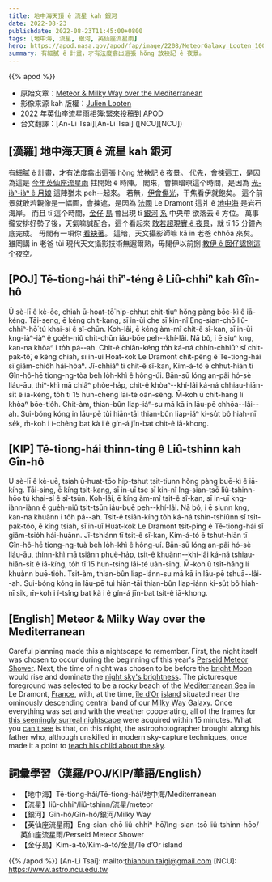 ```yaml
---
title: 地中海天頂 ê 流星 kah 銀河
date: 2022-08-23
publishdate: 2022-08-23T11:45:00+0800
tags: [地中海, 流星, 銀河, 英仙座流星雨]
hero: https://apod.nasa.gov/apod/fap/image/2208/MeteorGalaxy_Looten_1000_annotated.jpg
summary: 有細膩 ê 計畫，才有法度翕出這張 hŏng 放袂記 ê 夜景。
---
```


{{% apod %}}

- 原始文章：[Meteor & Milky Way over the Mediterranean](https://apod.nasa.gov/apod/ap220823.html)
- 影像來源 kah 版權：[Julien Looten](https://www.instagram.com/j.looten/)
- 2022 年英仙座流星雨相簿:[緊來投稿到 APOD](https://www.facebook.com/media/set/?set=a.4965149576922555&type=3)
- 台文翻譯：[An-Li Tsai][An-Li Tsai] ([NCU][NCU])

## [漢羅] 地中海天頂 ê 流星 kah 銀河
有細膩 ê 計畫，才有法度翕出這張 hŏng 放袂記 ê 夜景。
代先，會揀這工，是因為這是 [今年英仙座流星雨][Perseid Meteor Shower] 拄開始 ê 時陣。
閣來，會揀暗暝這个時間，是因為 [光-iàⁿ-iàⁿ ê 月娘][bright Moon] 這陣猶未 peh--起來。
若無，[伊會傷光][night sky's brightness]，干焦看伊就飽矣。
這个前景就敢若親像是一幅圖，會揀遮，是因為 [法國][France] Le Dramont 這爿 ê [地中海][Mediterranean Sea] 是岩石海岸。
而且 tī 這个時間，[金仔][île d’Or] [島][island] 會出現 tī [銀河][Milky Way] [系][Galaxy] 中央帶 欲落去 ê 方位。
萬事攏安排好勢了後，天氣嘛誠配合，這个看起來 [敢若超現實 ê 夜景][this seemingly surreal nightscape]，就 tī 15 分鐘內底完成。
毋閣有一項你 [看袂著][can't see]。
這暗，天文攝影師嘛 kā in 老爸 chhōa 來矣。
雖罔講 in 老爸 tùi 現代天文攝影技術無遐爾熟，毋閣伊以前捌 [教伊 ê 囡仔認捌這个夜空][teach his child about the sky]。


## [POJ] Tē-tiong-hái thiⁿ-téng ê Liû-chhiⁿ kah Gîn-hô
Ū sè-lī ê kè-ōe, chiah ū-hoat-tō͘ hip-chhut chit-tiuⁿ hŏng pàng bōe-kì ê iā-kéng.
Tāi-seng, ē kéng chit-kang, sī in-ūi che sī kin-nî Eng-sian-chō liû-chhiⁿ-hō͘ tú khai-sí ê sî-chūn.
Koh-lâi, ē kéng àm-mî chit-ê sî-kan, sī in-ūi kng-iàⁿ-iàⁿ ê goe̍h-niû chit-chūn iáu-bōe peh--khí-lâi.
Nā bô, i ē siuⁿ kng, kan-na khòaⁿ i to̍h pá--ah.
Chit-ê chiân-kéng to̍h ká-ná chhin-chhiūⁿ sī chi̍t-pak-tô͘, ē kéng chiah, sī in-ūi Hoat-kok Le Dramont chit-pêng ê Tē-tiong-hái sī giâm-chio̍h hái-hōaⁿ.
Jî-chhiáⁿ tī chit-ê sî-kan, Kim-á-tó ē chhut-hiān tī Gîn-hô-hē tiong-ng-tòa beh lo̍h-khì ê hông-úi.
Bān-sū lóng an-pâi hó-sè liáu-āu, thiⁿ-khì mā chiâⁿ phòe-ha̍p, chit-ê khòaⁿ--khí-lâi ká-ná chhiau-hiān-si̍t ê iā-kéng, to̍h tī 15 hun-cheng lāi-té oân-sêng.
M̄-koh ū chi̍t-hāng lí khòaⁿ bōe-tio̍h.
Chit-àm, thian-bûn liap-iáⁿ-su mā kā in lāu-pē chhōa--lâi--ah.
Sui-bóng kóng in lāu-pē tùi hiān-tāi thian-bûn liap-iáⁿ ki-su̍t bô hiah-nī se̍k, m̄-koh i í-chêng bat kà i ê gín-á jīn-bat chit-ê iā-khong.

## [KIP] Tē-tiong-hái thinn-tíng ê Liû-tshinn kah Gîn-hô
Ū sè-lī ê kè-uē, tsiah ū-huat-tōo hip-tshut tsit-tiunn hŏng pàng buē-kì ê iā-kíng.
Tāi-sing, ē kíng tsit-kang, sī in-uī tse sī kin-nî Ing-sian-tsō liû-tshinn-hōo tú khai-sí ê sî-tsūn.
Koh-lâi, ē kíng àm-mî tsit-ê sî-kan, sī in-uī kng-iànn-iànn ê gue̍h-niû tsit-tsūn iáu-buē peh--khí-lâi.
Nā bô, i ē siunn kng, kan-na khuànn i to̍h pá--ah.
Tsit-ê tsiân-kíng to̍h ká-ná tshin-tshiūnn sī tsi̍t-pak-tôo, ē kíng tsiah, sī in-uī Huat-kok Le Dramont tsit-pîng ê Tē-tiong-hái sī giâm-tsio̍h hái-huānn.
Jî-tshiánn tī tsit-ê sî-kan, Kim-á-tó ē tshut-hiān tī Gîn-hô-hē tiong-ng-tuà beh lo̍h-khì ê hông-uí.
Bān-sū lóng an-pâi hó-sè liáu-āu, thinn-khì mā tsiânn phuè-ha̍p, tsit-ê khuànn--khí-lâi ká-ná tshiau-hiān-si̍t ê iā-kíng, to̍h tī 15 hun-tsing lāi-té uân-sîng.
M̄-koh ū tsi̍t-hāng lí khuànn buē-tio̍h.
Tsit-àm, thian-bûn liap-iánn-su mā kā in lāu-pē tshuā--lâi--ah.
Sui-bóng kóng in lāu-pē tuì hiān-tāi thian-bûn liap-iánn ki-su̍t bô hiah-nī si̍k, m̄-koh i í-tsîng bat kà i ê gín-á jīn-bat tsit-ê iā-khong.

## [English] Meteor & Milky Way over the Mediterranean
Careful planning made this a nightscape to remember.
First, the night itself was chosen to occur during the beginning of this year's [Perseid Meteor Shower][Perseid Meteor Shower].
Next, the time of night was chosen to be before the [bright Moon][bright Moon] would rise and dominate the [night sky's brightness][night sky's brightness].
The picturesque foreground was selected to be a rocky beach of the [Mediterranean Sea][Mediterranean Sea] in Le Dramont, [France][France], with, at the time, [île d’Or][île d’Or] [island][island] situated near the ominously descending central band of our [Milky Way][Milky Way] [Galaxy][Galaxy].
Once everything was set and with the weather cooperating, all of the frames for [this seemingly surreal nightscape][this seemingly surreal nightscape] were acquired within 15 minutes.
What you [can't see][can't see] is that, on this night, the astrophotographer brought along his father who, although unskilled in modern sky-capture techniques, once made it a point to [teach his child about the sky][teach his child about the sky].

## 詞彙學習（漢羅/POJ/KIP/華語/English）
- 【地中海】Tē-tiong-hái/Tē-tiong-hái/地中海/Mediterranean
- 【流星】liû-chhiⁿ/liû-tshinn/流星/meteor
- 【銀河】Gîn-hô/Gîn-hô/銀河/Milky Way
- 【英仙座流星雨】Eng-sian-chō liû-chhiⁿ-hō͘/Ing-sian-tsō liû-tshinn-hōo/英仙座流星雨/Perseid Meteor Shower
- 【金仔島】Kim-á-tó/Kim-á-tó/金島/île d’Or island


{{% /apod %}}
[An-Li Tsai]: mailto:thianbun.taigi@gmail.com
[NCU]: https://www.astro.ncu.edu.tw

[copyright]: https://apod.nasa.gov/apod/fap/lib/about_apod.html#srapply

[Perseid Meteor Shower]:https://solarsystem.nasa.gov/asteroids-comets-and-meteors/meteors-and-meteorites/perseids/in-depth/
[bright Moon]:https://apod.nasa.gov/apod/ap200224.html
[night sky's brightness]:https://apod.nasa.gov/apod/ap200408.html
[Mediterranean Sea]:https://en.wikipedia.org/wiki/Mediterranean_Sea
[France]:https://en.wikipedia.org/wiki/France
[île d’Or]:https://en.wikipedia.org/wiki/%C3%8Ele_d%27Or
[island]:https://youtu.be/GpZdB75AjkU
[Milky Way]:https://solarsystem.nasa.gov/resources/285/the-milky-way-galaxy/
[Galaxy]:https://spaceplace.nasa.gov/galaxy/en/
[this seemingly surreal nightscape]:https://www.flickr.com/photos/julienlooten/52285520553/in/datetaken-public/"
[can't see]:https://cdn.shopify.com/s/files/1/0371/9753/articles/zx7seunaq4dakrrjiccc_1044x.jpg
[teach his child about the sky]:https://nightsky.jpl.nasa.gov/
